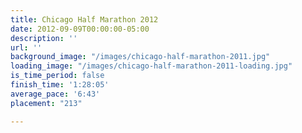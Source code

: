 ```yaml
---
title: Chicago Half Marathon 2012
date: 2012-09-09T00:00:00-05:00
description: ''
url: ''
background_image: "/images/chicago-half-marathon-2011.jpg"
loading_image: "/images/chicago-half-marathon-2011-loading.jpg"
is_time_period: false
finish_time: '1:28:05'
average_pace: '6:43'
placement: "213"

---
```

